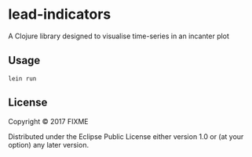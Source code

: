 # lead-indicators

A Clojure library designed to visualise time-series in an incanter plot

## Usage

`lein run`

## License

Copyright © 2017 FIXME

Distributed under the Eclipse Public License either version 1.0 or (at
your option) any later version.
